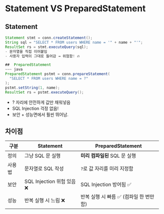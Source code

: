 # Statement VS PreparedStatement


## Statement
~~~ java
Statement stmt = conn.createStatement();
String sql = "SELECT * FROM users WHERE name = '" + name + "'";
ResultSet rs = stmt.executeQuery(sql);
- 문자열을 직접 이어붙임
- 사용자 입력이 그대로 들어감 → 위험함! 🔥

##  PreparedStatement
~~~ java
PreparedStatement pstmt = conn.prepareStatement(
  "SELECT * FROM users WHERE name = ?"
);
pstmt.setString(1, name);
ResultSet rs = pstmt.executeQuery();
~~~
- ? 자리에 안전하게 값만 채워넣음
- SQL Injection 걱정 없음!
- 보안 + 성능면에서 훨씬 뛰어남.

## 차이점
| 구분  | Statement             | PreparedStatement         |
| --- | --------------------- | ------------------------- |
| 정의  | 그냥 SQL 문 실행           | **미리 컴파일된** SQL 문 실행      |
| 사용법 | 문자열로 SQL 작성           | `?`로 값 자리를 미리 지정함         |
| 보안  | SQL Injection 위험 있음 ❌ | SQL Injection 방어됨 ✅       |
| 성능  | 반복 실행 시 느림 ❌          | 반복 실행 시 빠름 ✅ (컴파일 한 번만 함) |
